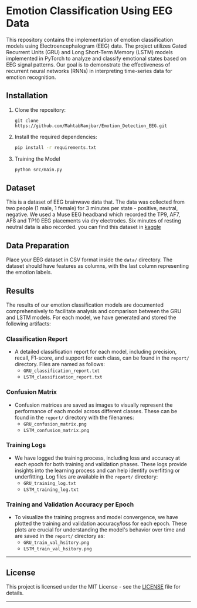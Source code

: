 
# Emotion Classification Using EEG Data

This repository contains the implementation of emotion classification models using Electroencephalogram (EEG) data. The project utilizes Gated Recurrent Units (GRU) and Long Short-Term Memory (LSTM) models implemented in PyTorch to analyze and classify emotional states based on EEG signal patterns. Our goal is to demonstrate the effectiveness of recurrent neural networks (RNNs) in interpreting time-series data for emotion recognition.


## Installation

1. Clone the repository:

   ```
   git clone https://github.com/MahtabRanjbar/Emotion_Detection_EEG.git
   ```

2. Install the required dependencies:
   ```bash
   pip install -r requirements.txt
   ```

3. Training the Model

    ```bash
    python src/main.py
    ```

## Dataset
This is a dataset of EEG brainwave data that. The data was collected from two people (1 male, 1 female) for 3 minutes per state - positive, neutral, negative. We used a Muse EEG headband which recorded the TP9, AF7, AF8 and TP10 EEG placements via dry electrodes. Six minutes of resting neutral data is also recorded. you can find this dataset in [kaggle](https://www.kaggle.com/datasets/birdy654/eeg-brainwave-dataset-feeling-emotions/data)

## Data Preparation

Place your EEG dataset in CSV format inside the `data/` directory. The dataset should have features as columns, with the last column representing the emotion labels.



## Results


The results of our emotion classification models are documented comprehensively to facilitate analysis and comparison between the GRU and LSTM models. For each model, we have generated and stored the following artifacts:

### Classification Report

- A detailed classification report for each model, including precision, recall, F1-score, and support for each class, can be found in the `report/` directory. Files are named as follows:
  - `GRU_classification_report.txt`
  - `LSTM_classification_report.txt`

### Confusion Matrix

- Confusion matrices are saved as images to visually represent the performance of each model across different classes. These can be found in the `report/` directory with the filenames:
  - `GRU_confusion_matrix.png`
  - `LSTM_confusion_matrix.png`

### Training Logs

- We have logged the training process, including loss and accuracy at each epoch for both training and validation phases. These logs provide insights into the learning process and can help identify overfitting or underfitting. Log files are available in the `report/` directory:
  - `GRU_training_log.txt`
  - `LSTM_training_log.txt`

### Training and Validation Accuracy per Epoch

- To visualize the training progress and model convergence, we have plotted the training and validation accuracy/loss for each epoch. These plots are crucial for understanding the model's behavior over time and are saved in the `report/` directory as:
  - `GRU_train_val_hsitory.png`
  - `LSTM_train_val_hsitory.png`



---


## License

This project is licensed under the MIT License - see the [LICENSE](LICENSE) file for details.



---
